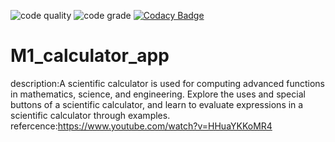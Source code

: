 ![code quality](https://api.codiga.io/project/31523/score/svg)
![code grade](https://api.codiga.io/project/31523/status/svg)
[![Codacy Badge](https://app.codacy.com/project/badge/Grade/23f4df879e5e4170917d85eb2d9b7b50)](https://www.codacy.com/gh/pawannraj/M1_calculator_app/dashboard?utm_source=github.com&amp;utm_medium=referral&amp;utm_content=pawannraj/M1_calculator_app&amp;utm_campaign=Badge_Grade)




# M1_calculator_app
description:A scientific calculator is used for computing advanced functions in mathematics, science, and engineering. Explore the uses and special buttons of a scientific calculator, and learn to evaluate expressions in a scientific calculator through examples.
refercence:https://www.youtube.com/watch?v=HHuaYKKoMR4
